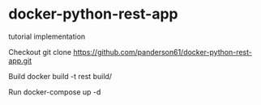 # docker-python-rest-app
tutorial implementation

Checkout
git clone https://github.com/panderson61/docker-python-rest-app.git

Build
docker build -t rest build/

Run
docker-compose up -d
